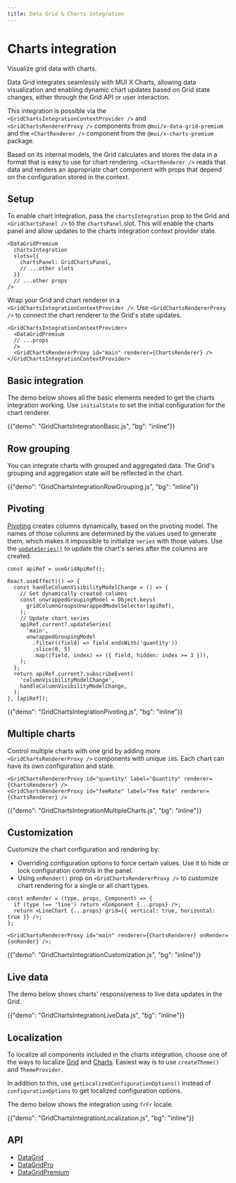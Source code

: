 ```yaml
---
title: Data Grid & Charts integration
---
```


# Charts integration [<span class="plan-premium"></span>](/x/introduction/licensing/#premium-plan 'Premium plan')

<p class="description">Visualize grid data with charts.</p>

Data Grid integrates seamlessly with MUI X Charts, allowing data visualization and enabling dynamic chart updates based on Grid state changes, either through the Grid API or user interaction.

This integration is possible via the `<GridChartsIntegrationContextProvider />` and `<GridChartsRendererProxy />` components from `@mui/x-data-grid-premium` and the `<ChartRenderer />` component from the `@mui/x-charts-premium` package.

Based on its internal models, the Grid calculates and stores the data in a format that is easy to use for chart rendering.
`<ChartRenderer />` reads that data and renders an appropriate chart component with props that depend on the configuration stored in the context.

## Setup

To enable chart integration, pass the `chartsIntegration` prop to the Grid and `<GridChartsPanel />` to the `chartsPanel` slot.
This will enable the charts panel and allow updates to the charts integration context provider state.

```tsx
<DataGridPremium
  chartsIntegration
  slots={{
    chartsPanel: GridChartsPanel,
    // ...other slots
  }}
  // ...other props
/>
```

Wrap your Grid and chart renderer in a `<GridChartsIntegrationContextProvider />`.
Use `<GridChartsRendererProxy />` to connect the chart renderer to the Grid's state updates.

```tsx
<GridChartsIntegrationContextProvider>
  <DataGridPremium
  // ...props
  />
  <GridChartsRendererProxy id="main" renderer={ChartsRenderer} />
</GridChartsIntegrationContextProvider>
```

## Basic integration

The demo below shows all the basic elements needed to get the charts integration working.
Use `initialState` to set the initial configuration for the chart renderer.

{{"demo": "GridChartsIntegrationBasic.js", "bg": "inline"}}

## Row grouping

You can integrate charts with grouped and aggregated data.
The Grid's grouping and aggregation state will be reflected in the chart.

{{"demo": "GridChartsIntegrationRowGrouping.js", "bg": "inline"}}

## Pivoting

[Pivoting](/x/react-data-grid/pivoting/) creates columns dynamically, based on the pivoting model.
The names of those columns are determined by the values used to generate them, which makes it impossible to initialize `series` with those values.
Use the [`updateSeries()`](/x/api/data-grid/grid-api/#grid-api-prop-updateSeries) to update the chart's series after the columns are created.

```tsx
const apiRef = useGridApiRef();

React.useEffect(() => {
  const handleColumnVisibilityModelChange = () => {
    // Get dynamically created columns
    const unwrappedGroupingModel = Object.keys(
      gridColumnGroupsUnwrappedModelSelector(apiRef),
    );
    // Update chart series
    apiRef.current?.updateSeries(
      'main',
      unwrappedGroupingModel
        .filter((field) => field.endsWith('quantity'))
        .slice(0, 5)
        .map((field, index) => ({ field, hidden: index >= 3 })),
    );
  };
  return apiRef.current?.subscribeEvent(
    'columnVisibilityModelChange',
    handleColumnVisibilityModelChange,
  );
}, [apiRef]);
```

{{"demo": "GridChartsIntegrationPivoting.js", "bg": "inline"}}

## Multiple charts

Control multiple charts with one grid by adding more `<GridChartsRendererProxy />` components with unique `id`s.
Each chart can have its own configuration and state.

```tsx
<GridChartsRendererProxy id="quantity" label="Quantity" renderer={ChartsRenderer} />
<GridChartsRendererProxy id="feeRate" label="Fee Rate" renderer={ChartsRenderer} />
```

{{"demo": "GridChartsIntegrationMultipleCharts.js", "bg": "inline"}}

## Customization

Customize the chart configuration and rendering by:

- Overriding configuration options to force certain values.
  Use it to hide or lock configuration controls in the panel.
- Using `onRender()` prop on `<GridChartsRendererProxy />` to customize chart rendering for a single or all chart types.

```tsx
const onRender = (type, props, Component) => {
  if (type !== 'line') return <Component {...props} />;
  return <LineChart {...props} grid={{ vertical: true, horizontal: true }} />;
};

<GridChartsRendererProxy id="main" renderer={ChartsRenderer} onRender={onRender} />;
```

{{"demo": "GridChartsIntegrationCustomization.js", "bg": "inline"}}

## Live data

The demo below shows charts' responsiveness to live data updates in the Grid.

{{"demo": "GridChartsIntegrationLiveData.js", "bg": "inline"}}

## Localization

To localize all components included in the charts integration, choose one of the ways to localize [Grid](/x/react-data-grid/localization/) and [Charts](/x/react-charts/localization/).
Easiest way is to use `createTheme()` and `ThemeProvider`.

In addition to this, use `getLocalizedConfigurationOptions()` instead of `configurationOptions` to get localized configuration options.

The demo below shows the integration using `frFr` locale.

{{"demo": "GridChartsIntegrationLocalization.js", "bg": "inline"}}

## API

- [DataGrid](/x/api/data-grid/data-grid/)
- [DataGridPro](/x/api/data-grid/data-grid-pro/)
- [DataGridPremium](/x/api/data-grid/data-grid-premium/)
